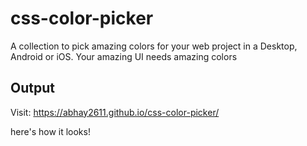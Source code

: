 # css-color-picker
A collection to pick amazing colors for your web project in a Desktop, Android or iOS. Your amazing UI needs amazing colors

## Output
Visit: https://abhay2611.github.io/css-color-picker/

here's how it looks!

